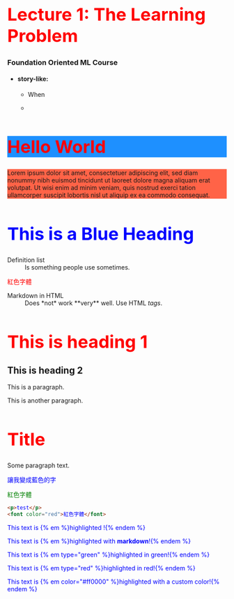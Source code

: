 # Lecture 1: The Learning Problem

### Foundation Oriented ML Course

* #### story-like:

  * When

  * 
    
    
<html>
<body>

<h1 style="background-color:DodgerBlue;">Hello World</h1>

<p style="background-color:Tomato;">
Lorem ipsum dolor sit amet, consectetuer adipiscing elit, sed diam nonummy nibh euismod tincidunt ut laoreet dolore magna aliquam erat volutpat.
Ut wisi enim ad minim veniam, quis nostrud exerci tation ullamcorper suscipit lobortis nisl ut aliquip ex ea commodo consequat.
</p>

</body>
</html>
    
<html>
<body>

<h1 style="color:blue;">This is a Blue Heading</h1>

</body>
</html>

    
<dl>
  <dt>Definition list</dt>
  <dd>Is something people use sometimes.</dd>

  <font color="red">紅色字體</font>
   
  <dt>Markdown in HTML</dt>
  <dd>Does *not* work **very** well. Use HTML <em>tags</em>.</dd>
</dl>

<html>
<head>
<style>
h1 {
    font-size: 40px;
}

h2 {
    font-size: 30px;
}

p {
    font-size: 14px;
}
</style>
</head>
<body>

<h1>This is heading 1</h1>
<h2>This is heading 2</h2>
<p>This is a paragraph.</p>
<p>This is another paragraph.</p>

</body>
</html>

<head>
  <style>
    h1 { color: #FF0000; }
  </style>
</head>
<body>
  <h1>Title</h1>
  <p>Some paragraph text.</p>
</body>

<font color="blue">讓我變成藍色的字<font>

<font color="green">紅色字體</font>

``` html
<p>test</p>
<font color="red">紅色字體</font>
```

This text is {% em %}highlighted !{% endem %}


This text is {% em %}highlighted with **markdown**!{% endem %}

This text is {% em type="green" %}highlighted in green!{% endem %}

This text is {% em type="red" %}highlighted in red!{% endem %}

This text is {% em color="#ff0000" %}highlighted with a custom color!{% endem %}




